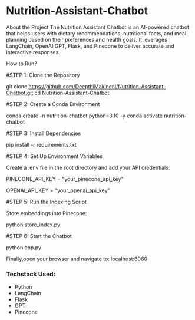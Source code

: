 # Nutrition-Assistant-Chatbot


About the Project The Nutrition Assistant Chatbot is an AI-powered chatbot that helps users with dietary recommendations, nutritional facts, and meal planning based on their preferences and health goals. It leverages LangChain, OpenAI GPT, Flask, and Pinecone to deliver accurate and interactive responses.

How to Run?

#STEP 1: Clone the Repository

git clone https://github.com/DeepthiMakineni/Nutrition-Assistant-Chatbot.git
cd Nutrition-Assistant-Chatbot

#STEP 2: Create a Conda Environment

conda create -n nutrition-chatbot python=3.10 -y
conda activate nutrition-chatbot

#STEP 3: Install Dependencies

pip install -r requirements.txt

#STEP 4: Set Up Environment Variables

Create a .env file in the root directory and add your API credentials:

PINECONE_API_KEY = "your_pinecone_api_key"

OPENAI_API_KEY = "your_openai_api_key"

#STEP 5: Run the Indexing Script

Store embeddings into Pinecone:

python store_index.py

#STEP 6: Start the Chatbot

python app.py


Finally,open your browser and navigate to: localhost:6060

### Techstack Used:

- Python
- LangChain
- Flask
- GPT
- Pinecone